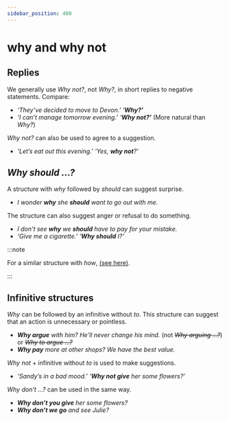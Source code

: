```yaml
---
sidebar_position: 400
---
```


# why and why not

## Replies

We generally use *Why not?*, not *Why?*, in short replies to negative statements. Compare:

- *‘They’ve decided to move to Devon.’ ‘**Why?’***
- *‘I can’t manage tomorrow evening.’ ‘**Why not?’*** (More natural than *Why?*)

*Why not?* can also be used to agree to a suggestion.

- *‘Let’s eat out this evening.’ ‘Yes, **why not**?’*

## *Why should …?*

A structure with *why* followed by *should* can suggest surprise.

- *I wonder **why** she **should** want to go out with me.*

The structure can also suggest anger or refusal to do something.

- *I don’t see **why** we **should** have to pay for your mistake.*
- *‘Give me a cigarette.’ ‘**Why should** I?’*

:::note

For a similar structure with *how*, [(see here)](./../../grammar/speech-and-spoken-exchanges/rhetorical-questions-who-cares#why-how-should).

:::

## Infinitive structures

*Why* can be followed by an infinitive without *to*. This structure can suggest that an action is unnecessary or pointless.

- ***Why argue** with him? He’ll never change his mind.* (not *~~Why arguing …?~~*) or *~~Why to argue …?~~*
- ***Why pay** more at other shops? We have the best value.*

*Why not* + infinitive without *to* is used to make suggestions.

- *‘Sandy’s in a bad mood.’ ‘**Why not give** her some flowers?’*

*Why don’t …?* can be used in the same way.

- ***Why don’t you give** her some flowers?*
- ***Why don’t we go** and see Julie?*
